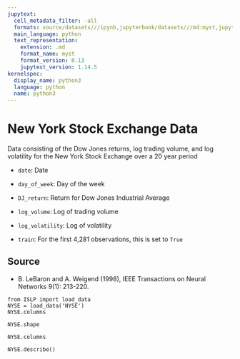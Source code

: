 ```yaml
---
jupytext:
  cell_metadata_filter: -all
  formats: source/datasets///ipynb,jupyterbook/datasets///md:myst,jupyterbook/datasets///ipynb
  main_language: python
  text_representation:
    extension: .md
    format_name: myst
    format_version: 0.13
    jupytext_version: 1.14.5
kernelspec:
  display_name: python3
  language: python
  name: python3
---
```


# New York Stock Exchange Data

Data consisting of the Dow Jones returns, log trading volume, and
log volatility for the New York Stock Exchange over a 20 year
period

- `date`: Date

- `day_of_week`: Day of the week

- `DJ_return`: Return for Dow Jones Industrial Average

- `log_volume`: Log of trading volume

- `log_volatility`: Log of volatility

- `train`: For the first 4,281 observations, this is set to `True`

## Source

- B. LeBaron and A. Weigend (1998), IEEE Transactions on Neural
Networks 9(1): 213-220.

```{code-cell}
from ISLP import load_data
NYSE = load_data('NYSE')
NYSE.columns
```

```{code-cell}
NYSE.shape
```

```{code-cell}
NYSE.columns
```

```{code-cell}
NYSE.describe()
```
